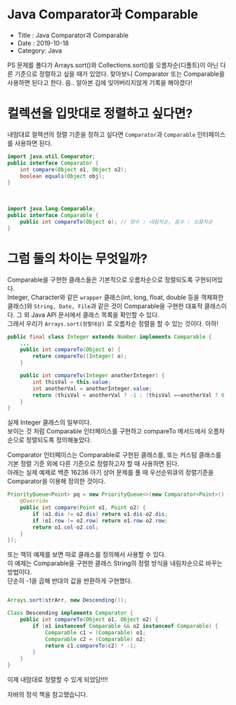 # Java Comparator과 Comparable

- Title : Java Comparator과 Comparable
- Date : 2019-10-18
- Category: Java

PS 문제를 풀다가 Arrays.sort()와 Collections.sort()를 오름차순(디폴트)이 아닌 다른 기준으로 정렬하고 싶을 때가 있었다. 찾아보니 Comparator 또는 Comparable을 사용하면 된다고 한다. 음.. 알아본 김에 잊어버리지않게 기록을 해야겠다!

# 컬렉션을 입맛대로 정렬하고 싶다면?

내맘대로 컬렉션의 정렬 기준을 정하고 싶다면 `Comparator`과 `Comparable` 인터페이스를 사용하면 된다.

```java
import java.util.Comparator;
public interface Comparator {
    int compare(Object o1, Object o2);
    boolean equals(Object obj);
}
```

<br/>

```java
import java.lang.Comparable;
public interface Comparable {
    public int compareTo(Object o); // 양수 : 내림차순, 음수 : 오름차순
}
```

# 그럼 둘의 차이는 무엇일까?

Comparable을 구현한 클래스들은 기본적으로 오름차순으로 정렬되도록 구현되어있다.  
Integer, Character와 같은 `wrapper` 클래스(int, long, float, double 등을 객체화한 클래스)와 `String, Date, File`과 같은 것이 Comparable을 구현한 대표적 클래스이다. 그 외 Java API 문서에서 클래스 목록을 확인할 수 있다.  
그래서 우리가 `Arrays.sort(정렬대상)` 로 오름차순 정렬을 할 수 있는 것이다. 아하!

```java
public final class Integer extends Number implements Comparable {
    ...
    public int compareTo(Object o) {
        return compareTo((Integer) o);
    }

    public int compareTo(Integer anotherInteger) {
        int thisVal = this.value;
        int anotherVal = anotherInteger.value;
        return (thisVal < anotherVal ? -1 : (thisVal ==anotherVal ? 0 : 1));
    }
}
```

실제 Integer 클래스의 일부이다.  
보이는 것 처럼 Comparable 인터페이스를 구현하고 compareTo 메서드에서 오름차순으로 정렬되도록 정의해놓았다.

Comparator 인터페이스는 Comparable로 구현된 클래스를, 또는 커스텀 클래스를 기본 정렬 기준 외에 다른 기준으로 정렬하고자 할 때 사용하면 된다.  
아래는 실제 예제로 백준 16236 아기 상어 문제를 풀 때 우선순위큐의 정렬기준을 Comparator을 이용해 정의한 것이다.

```java
PriorityQueue<Point> pq = new PriorityQueue<>(new Comparator<Point>() {
	@Override
	public int compare(Point o1, Point o2) {
		if (o1.dis != o2.dis) return o1.dis-o2.dis;
		if (o1.row != o2.row) return o1.row-o2.row;
		return o1.col-o2.col;
	}
});
```

또는 책의 예제를 보면 따로 클래스를 정의해서 사용할 수 있다.  
이 예제는 Comparable을 구현한 클래스 String의 정렬 방식을 내림차순으로 바꾸는 방법이다.  
단순히 -1을 곱해 반대의 값을 반환하게 구현했다.

```java

Arrays.sort(strArr, new Descending());

Class Descending implements Comparator {
    public int compareTo(Object o1, Object o2) {
        if (o1 instanceof Comparable && o2 instanceof Comparable) {
            Comparable c1 = (Comparable) o1;
            Comparable c2 = (Comparable) o2;
            return c1.compareTo(c2) * -1;
        }
    }
}
```

이제 내맘대로 정렬할 수 있게 되었담!!!!

자바의 정석 책을 참고했습니다.
